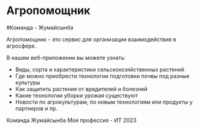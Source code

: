 # Агропомощник 
#Команда - Жумайсынба

<p class="red">Агропомощник - это сервис для организации взаимодействия в агросфере.

В нашем веб-приложении вы можете узнать:

- Виды, сорта и характеристики сельскохозяйственных растений
- Где можно приобрести технологии подготовки почвы под разные культуры
- Как защитить растения от вредителей и болезней
- Какие технологии уборки урожая существуют
- Новости по агрокультурам, по новым технологиям или продукты у партнеров и пр.

Команда Жумайсынба
Моя профессия - ИТ 2023
